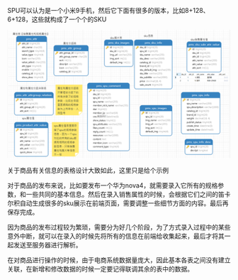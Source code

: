 SPU可以认为是一个小米9手机，然后它下面有很多的版本，比如8+128、6+128，这些就构成了一个个的SKU

![image-20211023145407927](IMG/image-20211023145407927.png)

关于商品有关信息的表格设计大致如此，这里只是给个示例

对于商品的发布来说，比如要发布一个华为nova4，就需要录入它所有的规格参数，和一些共同的基本信息。然后在录入销售属性的时候，会根据它们之间的笛卡尔积自动生成很多的sku展示在前端页面，需要调整一些细节方面的内容。最后再保存完成。

因为商品的发布过程较为繁琐，需要分为好几个阶段，为了方式录入过程中的某些意外中断，就可以在录入的时候先将所有的信息在前端给收集起来，最后才将其一起发送至服务器进行解析。

在对商品进行操作的时候，由于电商系统数据量庞大，因此基本各表之间没有建立关联，在新增和修改数据的时候一定要记得联调其余的表中的数据。